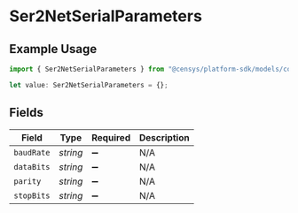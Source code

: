 # Ser2NetSerialParameters

## Example Usage

```typescript
import { Ser2NetSerialParameters } from "@censys/platform-sdk/models/components";

let value: Ser2NetSerialParameters = {};
```

## Fields

| Field              | Type               | Required           | Description        |
| ------------------ | ------------------ | ------------------ | ------------------ |
| `baudRate`         | *string*           | :heavy_minus_sign: | N/A                |
| `dataBits`         | *string*           | :heavy_minus_sign: | N/A                |
| `parity`           | *string*           | :heavy_minus_sign: | N/A                |
| `stopBits`         | *string*           | :heavy_minus_sign: | N/A                |